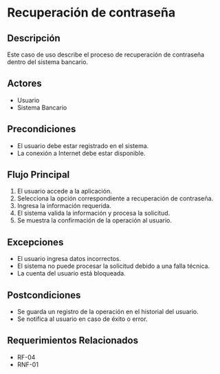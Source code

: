 # Recuperación de contraseña

## Descripción

Este caso de uso describe el proceso de recuperación de contraseña dentro del sistema bancario.

## Actores

- Usuario
- Sistema Bancario

## Precondiciones

- El usuario debe estar registrado en el sistema.
- La conexión a Internet debe estar disponible.

## Flujo Principal

1. El usuario accede a la aplicación.
2. Selecciona la opción correspondiente a recuperación de contraseña.
3. Ingresa la información requerida.
4. El sistema valida la información y procesa la solicitud.
5. Se muestra la confirmación de la operación al usuario.

## Excepciones

- El usuario ingresa datos incorrectos.
- El sistema no puede procesar la solicitud debido a una falla técnica.
- La cuenta del usuario está bloqueada.

## Postcondiciones

- Se guarda un registro de la operación en el historial del usuario.
- Se notifica al usuario en caso de éxito o error.

## Requerimientos Relacionados

- RF-04
- RNF-01
